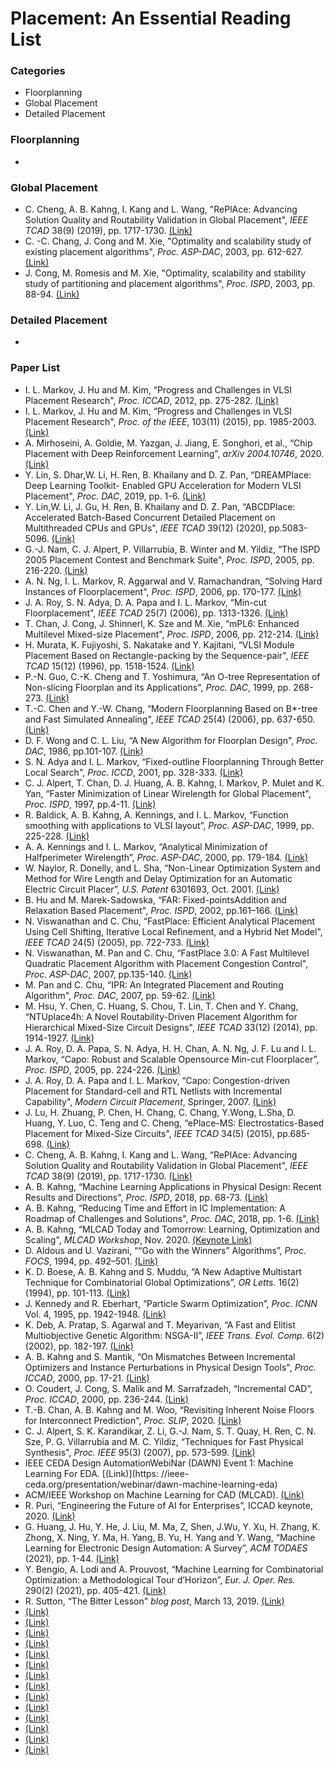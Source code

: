 # Placement: An Essential Reading List

### Categories
- Floorplanning
- Global Placement
- Detailed Placement

### Floorplanning
- 

### Global Placement
- C. Cheng, A. B. Kahng, I. Kang and L. Wang, 
"RePlAce: Advancing Solution Quality and Routability Validation in Global Placement",
*IEEE TCAD* 38(9) (2019), pp. 1717-1730. [(Link)](https://vlsicad.ucsd.edu/Publications/Journals/j126.pdf)
- C. -C. Chang, J. Cong and M. Xie,
"Optimality and scalability study of existing placement algorithms",
*Proc. ASP-DAC*, 2003, pp. 612-627. [(Link)](https://ieeexplore.ieee.org/document/1195099)
- J. Cong, M. Romesis and M. Xie,
"Optimality, scalability and stability study of partitioning and placement algorithms",
*Proc. ISPD*, 2003, pp. 88-94. [(Link)](https://cadlab.cs.ucla.edu/~cong/papers/p045-cong.pdf)

### Detailed Placement
- 

### Paper List
- I. L. Markov, J. Hu and M. Kim, “Progress and Challenges in VLSI Placement Research",
*Proc. ICCAD*, 2012, pp. 275-282. [(Link)](https://dl.acm.org/doi/10.1145/2429384.2429441)
- I. L. Markov, J. Hu and M. Kim, “Progress and Challenges in VLSI Placement Research", *Proc.
of the IEEE*, 103(11) (2015), pp. 1985-2003. [(Link)](https://ieeexplore.ieee.org/document/7295553)
- A. Mirhoseini, A. Goldie, M. Yazgan, J. Jiang, E. Songhori, et al., “Chip Placement with Deep
Reinforcement Learning", *arXiv 2004.10746*, 2020. [(Link)](https://arxiv.org/abs/2004.10746)
- Y. Lin, S. Dhar,W. Li, H. Ren, B. Khailany and D. Z. Pan, “DREAMPIace: Deep Learning Toolkit-
Enabled GPU Acceleration for Modern VLSI Placement", *Proc. DAC*, 2019, pp. 1-6. [(Link)](https://ieeexplore.ieee.org/document/8807076)
- Y. Lin,W. Li, J. Gu, H. Ren, B. Khailany and D. Z. Pan, “ABCDPlace: Accelerated Batch-Based
Concurrent Detailed Placement on Multithreaded CPUs and GPUs", *IEEE TCAD* 39(12) (2020),
pp.5083-5096. [(Link)](https://ieeexplore.ieee.org/document/8982049)
- G.-J. Nam, C. J. Alpert, P. Villarrubia, B. Winter and M. Yildiz, “The ISPD 2005 Placement
Contest and Benchmark Suite", *Proc. ISPD*, 2005, pp. 216-220. [(Link)](https://dl.acm.org/doi/10.1145/1055137.1055182)
- A. N. Ng, I. L. Markov, R. Aggarwal and V. Ramachandran, “Solving Hard Instances of Floorplacement",
*Proc. ISPD*, 2006, pp. 170-177. [(Link)](https://dl.acm.org/doi/10.1145/1123008.1123047)
- J. A. Roy, S. N. Adya, D. A. Papa and I. L. Markov, “Min-cut Floorplacement", *IEEE TCAD* 25(7)
(2006), pp. 1313-1326. [(Link)](https://ieeexplore.ieee.org/document/1634627)
- T. Chan, J. Cong, J. Shinnerl, K. Sze and M. Xie, “mPL6: Enhanced Multilevel Mixed-size Placement",
*Proc. ISPD*, 2006, pp. 212-214. [(Link)](http://cadlab.cs.ucla.edu/~cong/papers/pc3.pdf)
- H. Murata, K. Fujiyoshi, S. Nakatake and Y. Kajitani, “VLSI Module Placement Based on
Rectangle-packing by the Sequence-pair", *IEEE TCAD* 15(12) (1996), pp. 1518-1524. [(Link)](https://ieeexplore.ieee.org/document/552084)
- P.-N. Guo, C.-K. Cheng and T. Yoshimura, “An O-tree Representation of Non-slicing Floorplan
and its Applications", *Proc. DAC*, 1999, pp. 268-273. [(Link)](https://ieeexplore.ieee.org/document/781324)
- T.-C. Chen and Y.-W. Chang, “Modern Floorplanning Based on B*-tree and Fast Simulated
Annealing", *IEEE TCAD* 25(4) (2006), pp. 637-650. [(Link)](https://ieeexplore.ieee.org/document/1610730)
- D. F. Wong and C. L. Liu, “A New Algorithm for Floorplan Design", *Proc. DAC*, 1986, pp.101-107. [(Link)](https://ieeexplore.ieee.org/document/1586075)
- S. N. Adya and I. L. Markov, “Fixed-outline Floorplanning Through Better Local Search", *Proc.
ICCD*, 2001, pp. 328-333. [(Link)](https://ieeexplore.ieee.org/document/955047)
- C. J. Alpert, T. Chan, D. J. Huang, A. B. Kahng, I. Markov, P. Mulet and K. Yan, “Faster Minimization
of Linear Wirelength for Global Placement", *Proc. ISPD*, 1997, pp.4-11. [(Link)](https://vlsicad.ucsd.edu/Publications/Conferences/65/c65.pdf)
- R. Baldick, A. B. Kahng, A. Kennings, and I. L. Markov, “Function smoothing with applications
to VLSI layout”, *Proc. ASP-DAC*, 1999, pp. 225-228. [(Link)](https://vlsicad.ucsd.edu/Publications/Conferences/88/c88.pdf)
- A. A. Kennings and I. L. Markov, “Analytical Minimization of Halfperimeter Wirelength”, *Proc.
ASP-DAC*, 2000, pp. 179-184. [(Link)](https://dl.acm.org/doi/10.1145/368434.368600)
- W. Naylor, R. Donelly, and L. Sha, “Non-Linear Optimization System and Method for Wire
Length and Delay Optimization for an Automatic Electric Circuit Placer”, *U.S. Patent* 6301693,
Oct. 2001. [(Link)](https://patents.google.com/patent/US6301693B1/en)
- B. Hu and M. Marek-Sadowska, “FAR: Fixed-pointsAddition and Relaxation Based Placement",
*Proc. ISPD*, 2002, pp.161–166. [(Link)](https://dl.acm.org/doi/abs/10.1145/505388.505426)
- N. Viswanathan and C. Chu, “FastPlace: Efficient Analytical Placement Using Cell Shifting,
Iterative Local Refinement, and a Hybrid Net Model", *IEEE TCAD* 24(5) (2005), pp. 722-733. [(Link)](https://ieeexplore.ieee.org/document/1424175)
- N. Viswanathan, M. Pan and C. Chu, “FastPlace 3.0: A Fast Multilevel Quadratic Placement
Algorithm with Placement Congestion Control", *Proc. ASP-DAC*, 2007, pp.135-140. [(Link)](https://ieeexplore.ieee.org/document/4196021)
- M. Pan and C. Chu, “IPR: An Integrated Placement and Routing Algorithm", *Proc. DAC*, 2007,
pp. 59-62. [(Link)](https://ieeexplore.ieee.org/document/4261144)
- M. Hsu, Y. Chen, C. Huang, S. Chou, T. Lin, T. Chen and Y. Chang, “NTUplace4h: A Novel
Routability-Driven Placement Algorithm for Hierarchical Mixed-Size Circuit Designs", *IEEE
TCAD* 33(12) (2014), pp. 1914-1927. [(Link)](https://ieeexplore.ieee.org/document/6951861)
- J. A. Roy, D. A. Papa, S. N. Adya, H. H. Chan, A. N. Ng, J. F. Lu and I. L. Markov, “Capo: Robust
and Scalable Opensource Min-cut Floorplacer”, *Proc. ISPD*, 2005, pp. 224-226. [(Link)](https://dl.acm.org/doi/10.1145/1055137.1055184)
- J. A. Roy, D. A. Papa and I. L. Markov, “Capo: Congestion-driven Placement for Standard-cell
and RTL Netlists with Incremental Capability", *Modern Circuit Placement*, Springer, 2007. [(Link)](https://link.springer.com/chapter/10.1007/978-0-387-68739-1_5)
- J. Lu, H. Zhuang, P. Chen, H. Chang, C. Chang, Y.Wong, L.Sha, D. Huang, Y. Luo, C. Teng and
C. Cheng, “ePlace-MS: Electrostatics-Based Placement for Mixed-Size Circuits", *IEEE TCAD*
34(5) (2015), pp.685-698. [(Link)](https://ieeexplore.ieee.org/document/7008518)
- C. Cheng, A. B. Kahng, I. Kang and L. Wang, “RePlAce: Advancing Solution Quality and
Routability Validation in Global Placement", *IEEE TCAD* 38(9) (2019), pp. 1717-1730. [(Link)](https://vlsicad.ucsd.edu/Publications/Journals/j126.pdf)
- A. B. Kahng, “Machine Learning Applications in Physical Design: Recent Results and Directions",
*Proc. ISPD*, 2018, pp. 68-73. [(Link)](https://vlsicad.ucsd.edu/Publications/Conferences/356/c356.pdf)
- A. B. Kahng, “Reducing Time and Effort in IC Implementation: A Roadmap of Challenges and
Solutions", *Proc. DAC*, 2018, pp. 1-6. [(Link)](https://vlsicad.ucsd.edu/Publications/Conferences/360/c360.pdf)
- A. B. Kahng, “MLCAD Today and Tomorrow: Learning, Optimization and Scaling", *MLCAD
Workshop*, Nov. 2020. [(Keynote Link)](https://www.youtube.com/watch?v=o__VF3yUhyc)
- D. Aldous and U. Vazirani, ““Go with the Winners” Algorithms”, *Proc. FOCS*, 1994, pp. 492–501. [(Link)](https://ieeexplore.ieee.org/document/365742)
- K. D. Boese, A. B. Kahng and S. Muddu, “A New Adaptive Multistart Technique for Combinatorial
Global Optimizations”, *OR Letts.* 16(2) (1994), pp. 101-113. [(Link)](https://vlsicad.ucsd.edu/Publications/Journals/j15.pdf)
- J. Kennedy and R. Eberhart, “Particle Swarm Optimization”, *Proc. ICNN* Vol. 4, 1995, pp. 1942-1948. [(Link)](https://ieeexplore.ieee.org/document/488968)
- K. Deb, A. Pratap, S. Agarwal and T. Meyarivan, “A Fast and Elitist Multiobjective Genetic
Algorithm: NSGA-II”, *IEEE Trans. Evol. Comp.* 6(2) (2002), pp. 182-197. [(Link)](https://ieeexplore.ieee.org/document/996017)
- A. B. Kahng and S. Mantik, “On Mismatches Between Incremental Optimizers and Instance
Perturbations in Physical Design Tools", *Proc. ICCAD*, 2000, pp. 17-21. [(Link)](https://vlsicad.ucsd.edu/Publications/Conferences/113/c113.pdf)
- O. Coudert, J. Cong, S. Malik and M. Sarrafzadeh, “Incremental CAD”, *Proc. ICCAD*, 2000, pp. 236-244. [(Link)](https://dl.acm.org/doi/10.5555/602902.602956)
- T.-B. Chan, A. B. Kahng and M. Woo, “Revisiting Inherent Noise Floors for Interconnect Prediction", *Proc. SLIP*, 2020. [(Link)](https://vlsicad.ucsd.edu/Publications/Conferences/380/c380.pdf)
- C. J. Alpert, S. K. Karandikar, Z. Li, G.-J. Nam, S. T. Quay, H. Ren, C. N. Sze, P. G. Villarrubia
and M. C. Yildiz, “Techniques for Fast Physical Synthesis", *Proc. IEEE* 95(3) (2007), pp. 573-599. [(Link)](https://ieeexplore.ieee.org/abstract/document/4167765)
- IEEE CEDA Design AutomationWebiNar (DAWN) Event 1: Machine Learning For EDA. [(Link)](https:
//ieee-ceda.org/presentation/webinar/dawn-machine-learning-eda)
- ACM/IEEE Workshop on Machine Learning for CAD (MLCAD). [(Link)](http://mlcad.itec.kit.edu/)
- R. Puri, “Engineering the Future of AI for Enterprises”, ICCAD keynote, 2020. [(Link)]()
- G. Huang, J. Hu, Y. He, J. Liu, M. Ma, Z, Shen, J.Wu, Y. Xu, H. Zhang, K. Zhong, X. Ning, Y. Ma,
H. Yang, B. Yu, H. Yang and Y. Wang, “Machine Learning for Electronic Design Automation:
A Survey”, *ACM TODAES* (2021), pp. 1-44. [(Link)](https://arxiv.org/abs/2102.03357)
- Y. Bengio, A. Lodi and A. Prouvost, “Machine Learning for Combinatorial Optimization: a
Methodological Tour d’Horizon”, *Eur. J. Oper. Res.* 290(2) (2021), pp. 405-421. [(Link)](https://arxiv.org/abs/2102.03357)
- R. Sutton, “The Bitter Lesson" *blog post*, March 13, 2019. [(Link)](http://www.incompleteideas.net/IncIdeas/BitterLesson.html)
-  [(Link)]()
-  [(Link)]()
-  [(Link)]()
-  [(Link)]()
-  [(Link)]()
-  [(Link)]()
-  [(Link)]()
-  [(Link)]()
-  [(Link)]()
-  [(Link)]()
-  [(Link)]()
-  [(Link)]()
-  [(Link)]()
-  [(Link)]()


